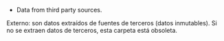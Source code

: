 - Data from third party sources.

Externo: son datos extraídos de fuentes de terceros (datos inmutables). Si no se extraen datos de terceros, esta carpeta está obsoleta.